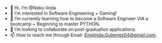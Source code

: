 - 👋 Hi, I’m @Neko-linda
- 👀 I’m interested in Software Engineering + Gaming!
- 🌱 I’m currently learning how to become a Software Engineer VIA a bootcamp + Beginning to master PYTHON.
- 💞️ I’m looking to collaborate on post-graduation applications.
- 📫 How to reach me through Email: Emelinda.Gutierrez04@gmail.com.

<!---
Neko-linda/Neko-linda is a ✨ special ✨ repository because its `README.md` (this file) appears on your GitHub profile.
You can click the Preview link to take a look at your changes.
--->

